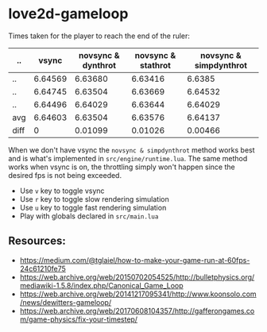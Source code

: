 # love2d-gameloop


Times taken for the player to reach the end of the ruler:

| ..   | vsync   | novsync  & dynthrot | novsync & stathrot | novsync & simpdynthrot |
|------|---------|---------------------|--------------------|------------------------|
| ..   | 6.64569 | 6.63680             | 6.63416            | 6.6385                 |
| ..   | 6.64745 | 6.63504             | 6.63669            | 6.64532                |
| ..   | 6.64496 | 6.64029             | 6.63644            | 6.64029                |
| avg  | 6.64603 | 6.63504             | 6.63576            | 6.64137                |
| diff | 0       | 0.01099             | 0.01026            | 0.00466                |

When we don't have vsync the `novsync & simpdynthrot` method works best and is
what's implemented in `src/engine/runtime.lua`. The same method works when vsync
is on, the throttling simply won't happen since the desired fps is not being
exceeded.

- Use `v` key to toggle vsync
- Use `r` key to toggle slow rendering simulation
- Use `u` key to toggle fast rendering simulation
- Play with globals declared in `src/main.lua`

## Resources:
* https://medium.com/@tglaiel/how-to-make-your-game-run-at-60fps-24c61210fe75
* https://web.archive.org/web/20150702054525/http://bulletphysics.org/mediawiki-1.5.8/index.php/Canonical_Game_Loop
* https://web.archive.org/web/20141217095341/http://www.koonsolo.com/news/dewitters-gameloop/
* https://web.archive.org/web/20170608104357/http://gafferongames.com/game-physics/fix-your-timestep/
